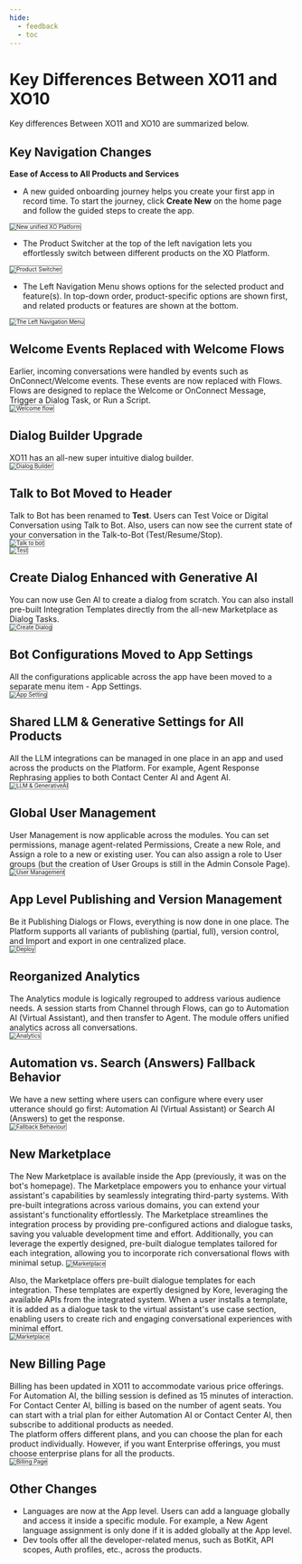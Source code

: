 ```yaml
---
hide:
  - feedback
  - toc  
---
```

# Key Differences Between XO11 and XO10
Key differences Between XO11 and XO10 are summarized below.

## Key Navigation Changes

**Ease of Access to All Products and Services**

* A new guided onboarding journey helps you create your first app in record time. To start the journey, click **Create New** on the home page and follow the guided steps to create the app.  
<img src="../images/xo-platform-homepage.png" alt="New unified XO Platform" title="New unified XO Platform" style="border: 1px solid gray; zoom:70%;">   

* The Product Switcher at the top of the left navigation lets you effortlessly switch between different products on the XO Platform.  
<img src="../images/xo-platform-productswitcher.png" alt="Product Switcher" title="Product Switcher" style="border: 1px solid gray; zoom:70%;">

* The Left Navigation Menu shows options for the selected product and feature(s). In top-down order, product-specific options are shown first, and related products or features are shown at the bottom.  
<img src="../images/ntp(21).png" alt="The Left Navigation Menu" title="The Left Navigation Menu" style="border: 1px solid gray; zoom:70%;">

## Welcome Events Replaced with Welcome Flows

 Earlier, incoming conversations were handled by events such as OnConnect/Welcome events. These events are now replaced with Flows. Flows are designed to replace the Welcome or OnConnect Message, Trigger a Dialog Task, or Run a Script.  
 <img src="../images/xo-platform-welcomeflow.png" alt="Welcome flow" title="Welcome flow" style="border: 1px solid gray; zoom:70%;">
  
## Dialog Builder Upgrade

XO11 has an all-new super intuitive dialog builder.  
<img src="../images/xo-platform-Dialogbuilder.png" alt="Dialog Builder" title="Dialog Builder" style="border: 1px solid gray; zoom:70%;">

## Talk to Bot Moved to Header

Talk to Bot has been renamed to **Test**. Users can Test Voice or Digital Conversation using Talk to Bot. Also, users can now see the current state of your conversation in the Talk-to-Bot (Test/Resume/Stop).  
<img src="../images/Talk-to-bot.png" alt="Talk to bot" title="Talk to bot" style="border: 1px solid gray; zoom:70%;">  
<img src="../images/xo-platform-test.png" alt="Test" title="Test" style="border: 1px solid gray; zoom:70%;">
   
## Create Dialog Enhanced with Generative AI

You can now use Gen AI to create a dialog from scratch. You can also install pre-built Integration Templates directly from the all-new Marketplace as Dialog Tasks.  
<img src="../images/xo-platform-createdialog.png" alt="Create Dialog" title="Create Dialog" style="border: 1px solid gray; zoom:70%;">

## Bot Configurations Moved to App Settings

All the configurations applicable across the app have been moved to a separate menu item - App Settings.    
<img src="../images/xo-platform-appsetting.png" alt="App Setting" title="App Setting" style="border: 1px solid gray; zoom:70%;">

## Shared LLM & Generative Settings for All Products

All the LLM integrations can be managed in one place in an app and used across the products on the Platform. For example, Agent Response Rephrasing applies to both Contact Center AI and Agent AI.  
<img src="../images/xo-platform-LLM&generativeAI.png" alt="LLM & GenerativeAI" title="LLM & GenerativeAI" style="border: 1px solid gray; zoom:70%;">

## Global User Management

User Management is now applicable across the modules. You can set permissions, manage agent-related Permissions, Create a new Role, and Assign a role to a new or existing user. You can also assign a role to User groups (but the creation of User Groups is still in the Admin Console Page).  
<img src="../images/xo-platform-manageuser.png" alt="User Management" title="User Management" style="border: 1px solid gray; zoom:70%;">

## App Level Publishing and Version Management

Be it Publishing Dialogs or Flows, everything is now done in one place. The Platform supports all variants of publishing (partial, full), version control, and Import and export in one centralized place.  
<img src="../images/xo-platform-deploy.png" alt="Deploy" title="Deploy" style="border: 1px solid gray; zoom:70%;">

## Reorganized Analytics

The Analytics module is logically regrouped to address various audience needs. A session starts from Channel through Flows, can go to Automation AI (Virtual Assistant), and then transfer to Agent. The module offers unified analytics across all conversations.  
<img src="../images/xo-platform-analytics.png" alt="Analytics" title="Analytics" style="border: 1px solid gray; zoom:70%;">

## Automation vs. Search (Answers) Fallback Behavior

We have a new setting where users can configure where every user utterance should go first: Automation AI (Virtual Assistant) or Search AI (Answers) to get the response.  
<img src="../images/xo-platform-fallback-behaviour.png" alt="Fallback Behaviour" title="Fallback BehaviourI" style="border: 1px solid gray; zoom:70%;">

## New Marketplace

The New Marketplace is available inside the App (previously, it was on the bot's homepage). The Marketplace empowers you to enhance your virtual assistant's capabilities by seamlessly integrating third-party systems. With pre-built integrations across various domains, you can extend your assistant's functionality effortlessly. The Marketplace streamlines the integration process by providing pre-configured actions and dialogue tasks, saving you valuable development time and effort. Additionally, you can leverage the expertly designed, pre-built dialogue templates tailored for each integration, allowing you to incorporate rich conversational flows with minimal setup. 
<img src="../images/xo-platform-marketplace.png" alt="Marketplace" title="Marketplace" style="border: 1px solid gray; zoom:70%;">

Also, the Marketplace offers pre-built dialogue templates for each integration. These templates are expertly designed by Kore, leveraging the available APIs from the integrated system. When a user installs a template, it is added as a dialogue task to the virtual assistant's use case section, enabling users to create rich and engaging conversational experiences with minimal effort.  
<img src="../images/xo-platform-marketplace 2.png" alt="Marketplace" title="Marketplace" style="border: 1px solid gray; zoom:70%;">

## New Billing Page

Billing has been updated in XO11 to accommodate various price offerings. For Automation AI, the billing session is defined as 15 minutes of interaction. For Contact Center AI, billing is based on the number of agent seats. You can start with a trial plan for either Automation AI or Contact Center AI, then subscribe to additional products as needed.  
The platform offers different plans, and you can choose the plan for each product individually. However, if you want Enterprise offerings, you must choose enterprise plans for all the products.  
<img src="../images/xo-platform-billingpage.png" alt="Billing Page" title="Billing Page" style="border: 1px solid gray; zoom:70%;">

## Other Changes

* Languages are now at the App level. Users can add a language globally and access it inside a specific module. For example, a New Agent language assignment is only done if it is added globally at the App level.
* Dev tools offer all the developer-related menus, such as BotKit, API scopes, Auth profiles, etc., across the products.
